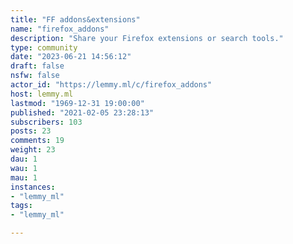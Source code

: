 ```yaml
---
title: "FF addons&extensions" 
name: "firefox_addons"
description: "Share your Firefox extensions or search tools."
type: community
date: "2023-06-21 14:56:12"
draft: false
nsfw: false
actor_id: "https://lemmy.ml/c/firefox_addons"
host: lemmy.ml
lastmod: "1969-12-31 19:00:00"
published: "2021-02-05 23:28:13"
subscribers: 103
posts: 23
comments: 19
weight: 23
dau: 1
wau: 1
mau: 1
instances:
- "lemmy_ml"
tags: 
- "lemmy_ml"

---
```


